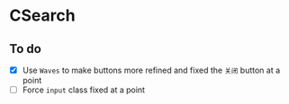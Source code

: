 # CSearch
## To do
- [x] Use `Waves` to make buttons more refined and fixed the `关闭` button at a point
- [ ] Force `input` class fixed at a point

